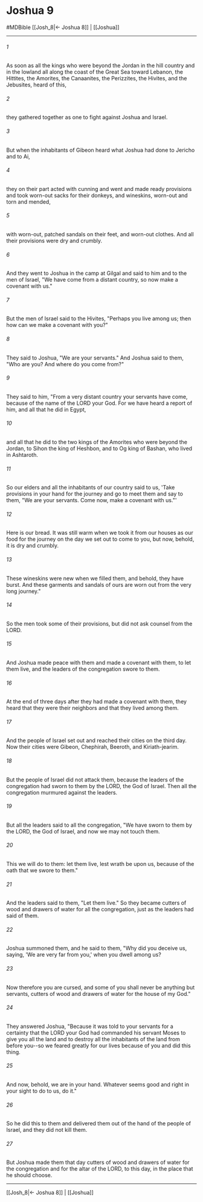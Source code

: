# Joshua 9
#MDBible
[[Josh_8|← Joshua 8]] | [[Joshua]]

***

###### 1 

As soon as all the kings who were beyond the Jordan in the hill country and in the lowland all along the coast of the Great Sea toward Lebanon, the Hittites, the Amorites, the Canaanites, the Perizzites, the Hivites, and the Jebusites, heard of this, 

###### 2 

they gathered together as one to fight against Joshua and Israel. 

###### 3 

But when the inhabitants of Gibeon heard what Joshua had done to Jericho and to Ai, 

###### 4 

they on their part acted with cunning and went and made ready provisions and took worn-out sacks for their donkeys, and wineskins, worn-out and torn and mended, 

###### 5 

with worn-out, patched sandals on their feet, and worn-out clothes. And all their provisions were dry and crumbly. 

###### 6 

And they went to Joshua in the camp at Gilgal and said to him and to the men of Israel, "We have come from a distant country, so now make a covenant with us." 

###### 7 

But the men of Israel said to the Hivites, "Perhaps you live among us; then how can we make a covenant with you?" 

###### 8 

They said to Joshua, "We are your servants." And Joshua said to them, "Who are you? And where do you come from?" 

###### 9 

They said to him, "From a very distant country your servants have come, because of the name of the LORD your God. For we have heard a report of him, and all that he did in Egypt, 

###### 10 

and all that he did to the two kings of the Amorites who were beyond the Jordan, to Sihon the king of Heshbon, and to Og king of Bashan, who lived in Ashtaroth. 

###### 11 

So our elders and all the inhabitants of our country said to us, 'Take provisions in your hand for the journey and go to meet them and say to them, "We are your servants. Come now, make a covenant with us."' 

###### 12 

Here is our bread. It was still warm when we took it from our houses as our food for the journey on the day we set out to come to you, but now, behold, it is dry and crumbly. 

###### 13 

These wineskins were new when we filled them, and behold, they have burst. And these garments and sandals of ours are worn out from the very long journey." 

###### 14 

So the men took some of their provisions, but did not ask counsel from the LORD. 

###### 15 

And Joshua made peace with them and made a covenant with them, to let them live, and the leaders of the congregation swore to them. 

###### 16 

At the end of three days after they had made a covenant with them, they heard that they were their neighbors and that they lived among them. 

###### 17 

And the people of Israel set out and reached their cities on the third day. Now their cities were Gibeon, Chephirah, Beeroth, and Kiriath-jearim. 

###### 18 

But the people of Israel did not attack them, because the leaders of the congregation had sworn to them by the LORD, the God of Israel. Then all the congregation murmured against the leaders. 

###### 19 

But all the leaders said to all the congregation, "We have sworn to them by the LORD, the God of Israel, and now we may not touch them. 

###### 20 

This we will do to them: let them live, lest wrath be upon us, because of the oath that we swore to them." 

###### 21 

And the leaders said to them, "Let them live." So they became cutters of wood and drawers of water for all the congregation, just as the leaders had said of them. 

###### 22 

Joshua summoned them, and he said to them, "Why did you deceive us, saying, 'We are very far from you,' when you dwell among us? 

###### 23 

Now therefore you are cursed, and some of you shall never be anything but servants, cutters of wood and drawers of water for the house of my God." 

###### 24 

They answered Joshua, "Because it was told to your servants for a certainty that the LORD your God had commanded his servant Moses to give you all the land and to destroy all the inhabitants of the land from before you--so we feared greatly for our lives because of you and did this thing. 

###### 25 

And now, behold, we are in your hand. Whatever seems good and right in your sight to do to us, do it." 

###### 26 

So he did this to them and delivered them out of the hand of the people of Israel, and they did not kill them. 

###### 27 

But Joshua made them that day cutters of wood and drawers of water for the congregation and for the altar of the LORD, to this day, in the place that he should choose. 

***

[[Josh_8|← Joshua 8]] | [[Joshua]]
